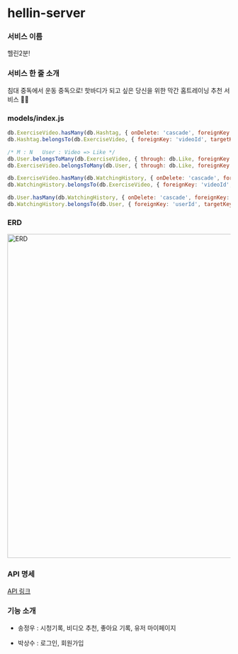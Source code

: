 # hellin-server

### 서비스 이름
헬린2분!

### 서비스 한 줄 소개
침대 중독에서 운동 중독으로! 핫바디가 되고 싶은 당신을 위한 막간 홈트레이닝 추천 서비스 🧚‍♂️

### models/index.js

```javascript
db.ExerciseVideo.hasMany(db.Hashtag, { onDelete: 'cascade', foreignKey: 'videoId', sourceKey: 'id' })
db.Hashtag.belongsTo(db.ExerciseVideo, { foreignKey: 'videoId', targetKey: 'id'})

/* M : N   User : Video => Like */
db.User.belongsToMany(db.ExerciseVideo, { through: db.Like, foreignKey: 'userId' })
db.ExerciseVideo.belongsToMany(db.User, { through: db.Like, foreignKey: 'videoId' })

db.ExerciseVideo.hasMany(db.WatchingHistory, { onDelete: 'cascade', foreignKey: 'videoId', sourceKey: 'id' })
db.WatchingHistory.belongsTo(db.ExerciseVideo, { foreignKey: 'videoId', targetKey: 'id'})

db.User.hasMany(db.WatchingHistory, { onDelete: 'cascade', foreignKey: 'userId', sourceKey: 'id' })
db.WatchingHistory.belongsTo(db.User, { foreignKey: 'userId', targetKey: 'id'})
```

### ERD

<img width="730" alt="ERD" src="https://user-images.githubusercontent.com/59385491/99887749-53532900-2c8a-11eb-8344-f02596c4ee20.png">


### API 명세

[API 링크](https://github.com/sopt12-hackathon/hellin-server/wiki)

### 기능 소개

- 송정우 : 시청기록, 비디오 추천, 좋아요 기록, 유저 마이페이지

- 박상수 : 로그인, 회원가입